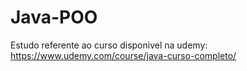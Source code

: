 # Java-POO
Estudo referente ao curso disponivel na udemy: https://www.udemy.com/course/java-curso-completo/
